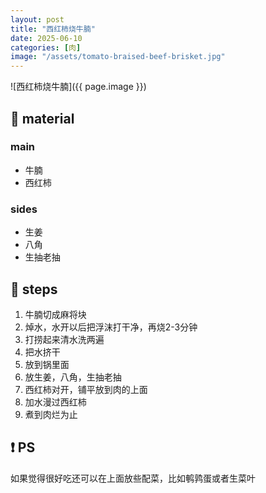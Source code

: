 ```yaml
---
layout: post
title: "西红柿烧牛腩"
date: 2025-06-10
categories: [肉]
image: "/assets/tomato-braised-beef-brisket.jpg"
---
```



![西红柿烧牛腩]({{ page.image }})

## 📝 material

### main
- 牛腩
- 西红柿

### sides
- 生姜
- 八角
- 生抽老抽


## 🔧 steps

1. 牛腩切成麻将块
2. 焯水，水开以后把浮沫打干净，再烧2-3分钟
3. 打捞起来清水洗两遍
4. 把水挤干
5. 放到锅里面
6. 放生姜，八角，生抽老抽
7. 西红柿对开，铺平放到肉的上面
8. 加水漫过西红柿
9. 煮到肉烂为止


## ❗ PS
如果觉得很好吃还可以在上面放些配菜，比如鹌鹑蛋或者生菜叶
